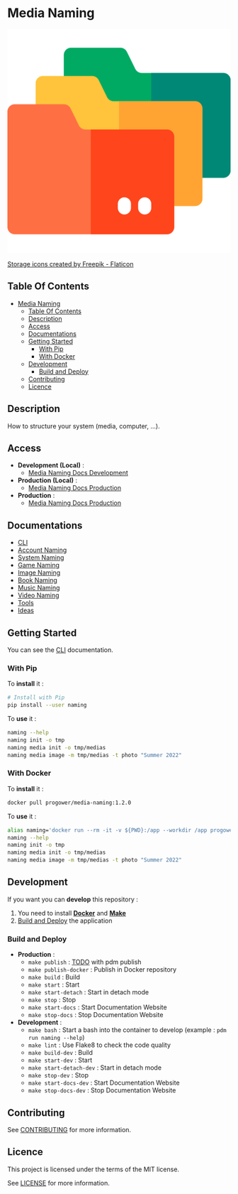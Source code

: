 # Media Naming

![Icon](./icon.png)

[Storage icons created by Freepik - Flaticon](https://www.flaticon.com/free-icons/storage)

## Table Of Contents

- [Media Naming](#media-naming)
  - [Table Of Contents](#table-of-contents)
  - [Description](#description)
  - [Access](#access)
  - [Documentations](#documentations)
  - [Getting Started](#getting-started)
    - [With Pip](#with-pip)
    - [With Docker](#with-docker)
  - [Development](#development)
    - [Build and Deploy](#build-and-deploy)
  - [Contributing](#contributing)
  - [Licence](#licence)

## Description

How to structure your system (media, computer, ...).

## Access

- **Development (Local)** :
  - [Media Naming Docs Development](http://localhost:6007)
- **Production (Local)** :
  - [Media Naming Docs Production](http://localhost:6007)
- **Production** :
  - [Media Naming Docs Production](https://proginfra.gitlab.io/media_naming)

## Documentations

- [CLI](./docs/cli.md)
- [Account Naming](./docs/account.md)
- [System Naming](./docs/system.md)
- [Game Naming](./docs/game.md)
- [Image Naming](./docs/image.md)
- [Book Naming](./docs/book.md)
- [Music Naming](./docs/music.md)
- [Video Naming](./docs/video.md)
- [Tools](./docs/sources.md)
- [Ideas](./docs/ideas.md)

## Getting Started

You can see the [CLI](./docs/cli.md) documentation.

### With Pip

To **install** it :

```bash
# Install with Pip
pip install --user naming
```

To **use** it :

```bash
naming --help
naming init -o tmp
naming media init -o tmp/medias
naming media image -m tmp/medias -t photo "Summer 2022"
```

### With Docker

To **install** it :

```bash
docker pull progower/media-naming:1.2.0
```

To **use** it :

```bash
alias naming='docker run --rm -it -v ${PWD}:/app --workdir /app progower/media-naming:1.2.0 naming'
naming --help
naming init -o tmp
naming media init -o tmp/medias
naming media image -m tmp/medias -t photo "Summer 2022"
```

## Development

If you want you can **develop** this repository :

1) You need to install **[Docker](https://docs.docker.com/get-docker/)** and **[Make](https://progdevlab.gitlab.io/dyntools/#/docs/global/makefile)**
2) [Build and Deploy](#build-and-deploy) the application

### Build and Deploy

- **Production** :
  - `make publish` : [TODO](https://typer.tiangolo.com/tutorial/package/#publish-to-pypi-optional) with pdm publish
  - `make publish-docker` : Publish in Docker repository
  - `make build` : Build
  - `make start` : Start
  - `make start-detach` : Start in detach mode
  - `make stop` : Stop
  - `make start-docs` : Start Documentation Website
  - `make stop-docs` : Stop Documentation Website
- **Development** :
  - `make bash` : Start a bash into the container to develop (example : `pdm run naming --help`)
  - `make lint` : Use Flake8 to check the code quality
  - `make build-dev` : Build
  - `make start-dev` : Start
  - `make start-detach-dev` : Start in detach mode
  - `make stop-dev` : Stop
  - `make start-docs-dev` : Start Documentation Website
  - `make stop-docs-dev` : Stop Documentation Website

## Contributing

See [CONTRIBUTING](./CONTRIBUTING.md) for more information.

## Licence

This project is licensed under the terms of the MIT license.

See [LICENSE](./LICENCE.md) for more information.
